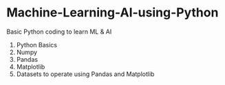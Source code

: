 # Machine-Learning-AI-using-Python
Basic Python coding to learn ML &amp; AI

1) Python Basics
2) Numpy
3) Pandas
4) Matplotlib
5) Datasets to operate using Pandas and Matplotlib
